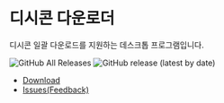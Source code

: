 # 디시콘 다운로더
디시콘 일괄 다운로드를 지원하는 데스크톱 프로그램입니다.

![GitHub All Releases](https://img.shields.io/github/downloads/base4base/DCcon-Downloader/total?color=blue)
![GitHub release (latest by date)](https://img.shields.io/github/v/release/base4base/DCcon-Downloader)

- [Download](https://github.com/base4base/DCcon-Downloader/releases/latest)
- [Issues(Feedback)](https://github.com/base4base/DCcon-Downloader/issues)
